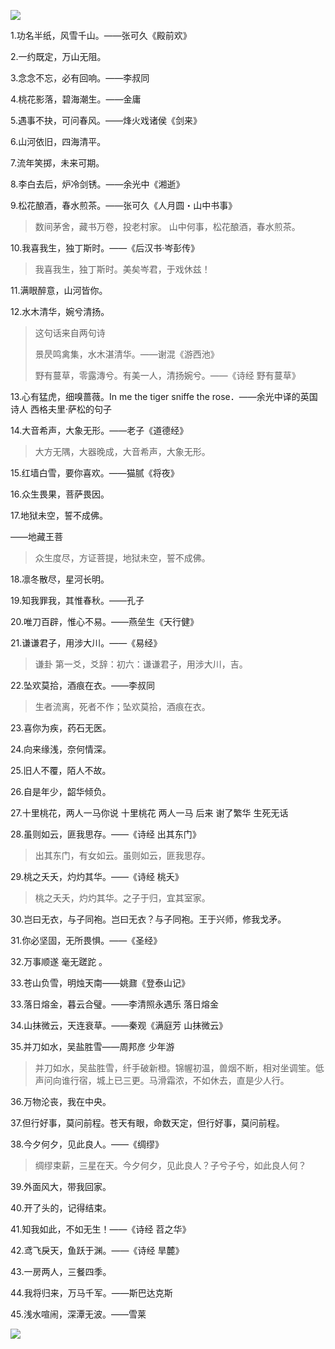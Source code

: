 ![](https://upload-images.jianshu.io/upload_images/6943526-1a2f52ed96d821b6.jpg?imageMogr2/auto-orient/strip%7CimageView2/2/w/1240)


1.功名半纸，风雪千山。——张可久《殿前欢》

2.一约既定，万山无阻。

3.念念不忘，必有回响。——李叔同

4.桃花影落，碧海潮生。——金庸

5.遇事不抉，可问春风。——烽火戏诸侯《剑来》

6.山河依旧，四海清平。

7.流年笑掷，未来可期。

8.李白去后，炉冷剑锈。——余光中《湘逝》

9.松花酿酒，春水煎茶。——张可久《人月圆・山中书事》

>数间茅舍，藏书万卷，投老村家。 山中何事，松花酿酒，春水煎茶。

10.我喜我生，独丁斯时。——《后汉书·岑彭传》

>我喜我生，独丁斯时。美矣岑君，于戏休兹！

11.满眼醉意，山河皆你。

12.水木清华，婉兮清扬。
>这句话来自两句诗
>
>景昃鸣禽集，水木湛清华。——谢混《游西池》
>
>野有蔓草，零露漙兮。有美一人，清扬婉兮。——《诗经 野有蔓草》

13.心有猛虎，细嗅蔷薇。In me the tiger sniffe the rose．——余光中译的英国诗人 西格夫里·萨松的句子


14.大音希声，大象无形。——老子《道德经》

>大方无隅，大器晚成，大音希声，大象无形。

15.红墙白雪，要你喜欢。——猫腻《将夜》


16.众生畏果，菩萨畏因。


17.地狱未空，誓不成佛。

——地藏王菩

>众生度尽，方证菩提，地狱未空，誓不成佛。

18.凛冬散尽，星河长明。

19.知我罪我，其惟春秋。——孔子

20.唯刀百辟，惟心不易。——燕垒生《天行健》

21.谦谦君子，用涉大川。——《易经》

>谦卦 第一爻，爻辞：初六：谦谦君子，用涉大川，吉。

22.坠欢莫拾，酒痕在衣。——李叔同

>生者流离，死者不作；坠欢莫拾，酒痕在衣。

23.喜你为疾，药石无医。

24.向来缘浅，奈何情深。

25.旧人不覆，陌人不故。

26.自是年少，韶华倾负。

27.十里桃花，两人一马你说 十里桃花 两人一马 后来 谢了繁华 生死无话

28.虽则如云，匪我思存。——《诗经 出其东门》

>出其东门，有女如云。虽则如云，匪我思存。

29.桃之夭夭，灼灼其华。——《诗经 桃夭》

>桃之夭夭，灼灼其华。之子于归，宜其室家。

30.岂曰无衣，与子同袍。岂曰无衣？与子同袍。王于兴师，修我戈矛。

31.你必坚固，无所畏惧。——《圣经》

32.万事顺遂 毫无蹉跎 。

33.苍山负雪，明烛天南——姚鼐《登泰山记》

33.落日熔金，暮云合璧。——李清照永遇乐 落日熔金

34.山抹微云，天连衰草。——秦观《满庭芳 山抹微云》

35.并刀如水，吴盐胜雪——周邦彦   少年游

>并刀如水，吴盐胜雪，纤手破新橙。锦幄初温，兽烟不断，相对坐调笙。低声问向谁行宿，城上已三更。马滑霜浓，不如休去，直是少人行。

36.万物沦丧，我在中央。

37.但行好事，莫问前程。苍天有眼，命数天定，但行好事，莫问前程。

38.今夕何夕，见此良人。——《绸缪》

>绸缪束薪，三星在天。今夕何夕，见此良人？子兮子兮，如此良人何？

39.外面风大，带我回家。

40.开了头的，记得结束。

41.知我如此，不如无生！——《诗经 苕之华》

42.鸢飞戾天，鱼跃于渊。——《诗经 旱麓》

43.一房两人，三餐四季。

44.我将归来，万马千军。——斯巴达克斯

45.浅水喧闹，深潭无波。——雪莱

![](https://upload-images.jianshu.io/upload_images/6943526-ab24a52f070059dc.gif?imageMogr2/auto-orient/strip)
